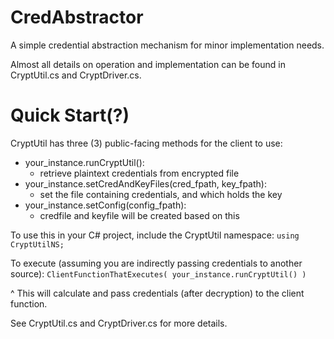 # CredAbstractor
A simple credential abstraction mechanism for minor implementation needs.

Almost all details on operation and implementation can be found in CryptUtil.cs and CryptDriver.cs.

# Quick Start(?)
CryptUtil has three (3) public-facing methods for the client to use:
* your_instance.runCryptUtil():
    - retrieve plaintext credentials from encrypted file
* your_instance.setCredAndKeyFiles(cred_fpath, key_fpath):
    - set the file containing credentials, and which holds the key
* your_instance.setConfig(config_fpath):
    - credfile and keyfile will be created based on this

To use this in your C# project, include the CryptUtil namespace:
`using CryptUtilNS;`

To execute (assuming you are indirectly passing credentials to another source):
`ClientFunctionThatExecutes( your_instance.runCryptUtil() )`

^ This will calculate and pass credentials (after decryption) to the client function.

See CryptUtil.cs and CryptDriver.cs for more details.
